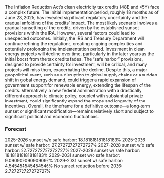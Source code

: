 The Inflation Reduction Act’s clean electricity tax credits (48E and 45Y) face a complex future. The initial implementation period, roughly 18 months as of June 23, 2025, has revealed significant regulatory uncertainty and the gradual unfolding of the credits’ impact. The most likely scenario involves a gradual sunsetting of the credits, driven by the established sunset provisions within the IRA. However, several factors could lead to unexpected outcomes. Initially, the IRS and Treasury Department will continue refining the regulations, creating ongoing complexities and potentially prolonging the implementation period.  Investment in clean energy projects will decline over time, particularly in the later years as the initial boost from the tax credits fades. The “safe harbor” provisions, designed to provide certainty for investment, will be critical, and many projects will miss them, exacerbating the decline. Despite this, a major geopolitical event, such as a disruption to global supply chains or a sudden shift in global energy demand, could trigger a rapid expansion of government support for renewable energy, extending the lifespan of the credits. Alternatively, a new federal administration with a drastically different approach to climate policy, coupled with substantial private investment, could significantly expand the scope and longevity of the incentives. Overall, the timeframe for a definitive outcome—a long-term sunset or significant modification—remains relatively short and subject to significant political and economic fluctuations.

### Forecast

2025-2026 sunset w/o safe harbor: 18.181818181818183%
2025-2026 sunset w/ safe harbor: 27.27272727272727%
2027-2028 sunset w/o safe harbor: 22.727272727272727%
2027-2028 sunset w/ safe harbor: 18.181818181818183%
2029-2031 sunset w/o safe harbor: 9.090909090909092%
2029-2031 sunset w/ safe harbor: 4.545454545454546%
No sunset reduction before 2026: 2.727272727272727%